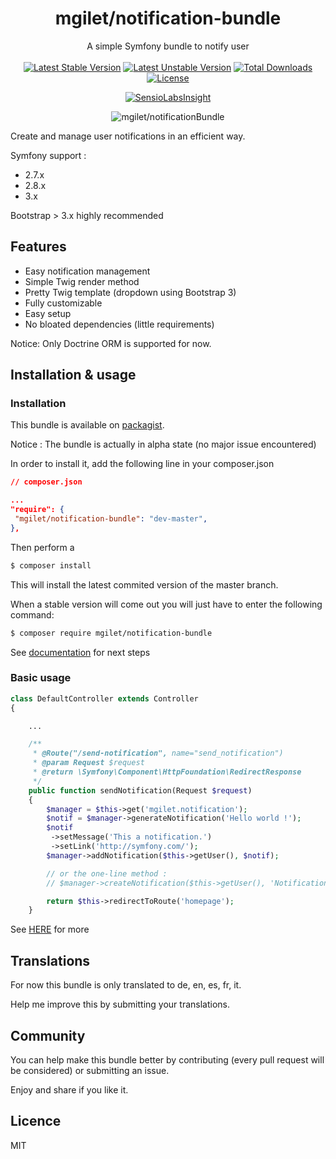 <h1 align="center">mgilet/notification-bundle</h1>

<p align="center">
A simple Symfony bundle to notify user
<br>
<br>
<a href="https://packagist.org/packages/mgilet/notification-bundle"><img src="https://poser.pugx.org/mgilet/notification-bundle/v/stable" alt="Latest Stable Version"></a>
<a href="https://packagist.org/packages/mgilet/notification-bundle"><img src="https://poser.pugx.org/mgilet/notification-bundle/v/unstable" alt="Latest Unstable Version"></a>
<a href="https://packagist.org/packages/mgilet/notification-bundle"><img src="https://poser.pugx.org/mgilet/notification-bundle/downloads" alt="Total Downloads"></a>
<a href="https://packagist.org/packages/mgilet/notification-bundle"><img src="https://poser.pugx.org/mgilet/notification-bundle/license" alt="License"></a>
</p>

<p align="center">
<a href="https://insight.sensiolabs.com/projects/697abbcc-4b15-418a-a6c9-e662787fed48"><img src="https://insight.sensiolabs.com/projects/697abbcc-4b15-418a-a6c9-e662787fed48/big.png" alt="SensioLabsInsight"></a>
</p>

<p align="center"><img src="http://i.imgur.com/07OcF6c.gif" alt="mgilet/notificationBundle"></p>

Create and manage user notifications in an efficient way.

Symfony support :
  * 2.7.x
  * 2.8.x
  * 3.x
 
Bootstrap > 3.x highly recommended

## Features

- Easy notification management
- Simple Twig render method
- Pretty Twig template (dropdown using Bootstrap 3)
- Fully customizable
- Easy setup
- No bloated dependencies (little requirements)

Notice: Only Doctrine ORM is supported for now.



## Installation & usage

### Installation

This bundle is available on [packagist](https://packagist.org/packages/mgilet/notification-bundle).

Notice : The bundle is actually in alpha state (no major issue encountered)

In order to install it, add the following line in your composer.json

```json
// composer.json

...
"require": {
 "mgilet/notification-bundle": "dev-master",
},
```

Then perform a 

```bash
$ composer install
```

This will install the latest commited version of the master branch.

When a stable version will come out you will just have to enter the following command:

```bash
$ composer require mgilet/notification-bundle
```

See [documentation](Resources/doc/index.rst) for next steps

### Basic usage

```php
class DefaultController extends Controller
{

    ...

    /**
     * @Route("/send-notification", name="send_notification")
     * @param Request $request
     * @return \Symfony\Component\HttpFoundation\RedirectResponse
     */
    public function sendNotification(Request $request)
    {
        $manager = $this->get('mgilet.notification');
        $notif = $manager->generateNotification('Hello world !');
        $notif
         ->setMessage('This a notification.')
         ->setLink('http://symfony.com/');
        $manager->addNotification($this->getUser(), $notif);

        // or the one-line method :
        // $manager->createNotification($this->getUser(), 'Notification subject','Some random text','http://google.fr');

        return $this->redirectToRoute('homepage');
    }
```

See [HERE](Resources/doc/usage.rst) for more

## Translations

For now this bundle is only translated to de, en, es, fr, it.

Help me improve this by submitting your translations.

## Community

You can help make this bundle better by contributing (every pull request will be considered) or submitting an issue.

Enjoy and share if you like it.

## Licence
MIT
